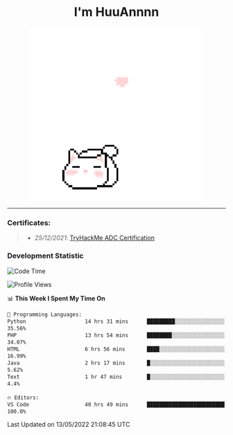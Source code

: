 <h1 align='center'>I'm HuuAnnnn</h1>
<p align="center">
 <img src="cat_intro.gif" />
</p>

___

### Certificates:
>- *25/12/2021*: [TryHackMe ADC Certification](https://tryhackme-certificates.s3-eu-west-1.amazonaws.com/THM-HKVVJOIWJA.png)


### Development Statistic

<!--START_SECTION:waka-->
![Code Time](http://img.shields.io/badge/Code%20Time-205%20hrs%2024%20mins-blue)

![Profile Views](http://img.shields.io/badge/Profile%20Views-5-blue)

📊 **This Week I Spent My Time On** 

```text
💬 Programming Languages: 
Python                   14 hrs 31 mins      █████████░░░░░░░░░░░░░░░░   35.56% 
PHP                      13 hrs 54 mins      ████████░░░░░░░░░░░░░░░░░   34.07% 
HTML                     6 hrs 56 mins       ████░░░░░░░░░░░░░░░░░░░░░   16.99% 
Java                     2 hrs 17 mins       █░░░░░░░░░░░░░░░░░░░░░░░░   5.62% 
Text                     1 hr 47 mins        █░░░░░░░░░░░░░░░░░░░░░░░░   4.4%

🔥 Editors: 
VS Code                  40 hrs 49 mins      █████████████████████████   100.0%

```


 Last Updated on 13/05/2022 21:08:45 UTC
<!--END_SECTION:waka-->
